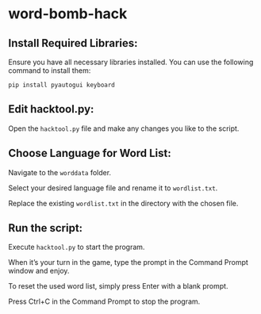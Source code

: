 # word-bomb-hack
## Install Required Libraries:

Ensure you have all necessary libraries installed. You can use the following command to install them:

```
pip install pyautogui keyboard
```

## Edit hacktool.py:

Open the `hacktool.py` file and make any changes you like to the script.

## Choose Language for Word List:

Navigate to the `worddata` folder.

Select your desired language file and rename it to `wordlist.txt`.

Replace the existing `wordlist.txt` in the directory with the chosen file.

## Run the script:
Execute `hacktool.py` to start the program.

When it’s your turn in the game, type the prompt in the Command Prompt window and enjoy.

To reset the used word list, simply press Enter with a blank prompt.

Press Ctrl+C in the Command Prompt to stop the program.
